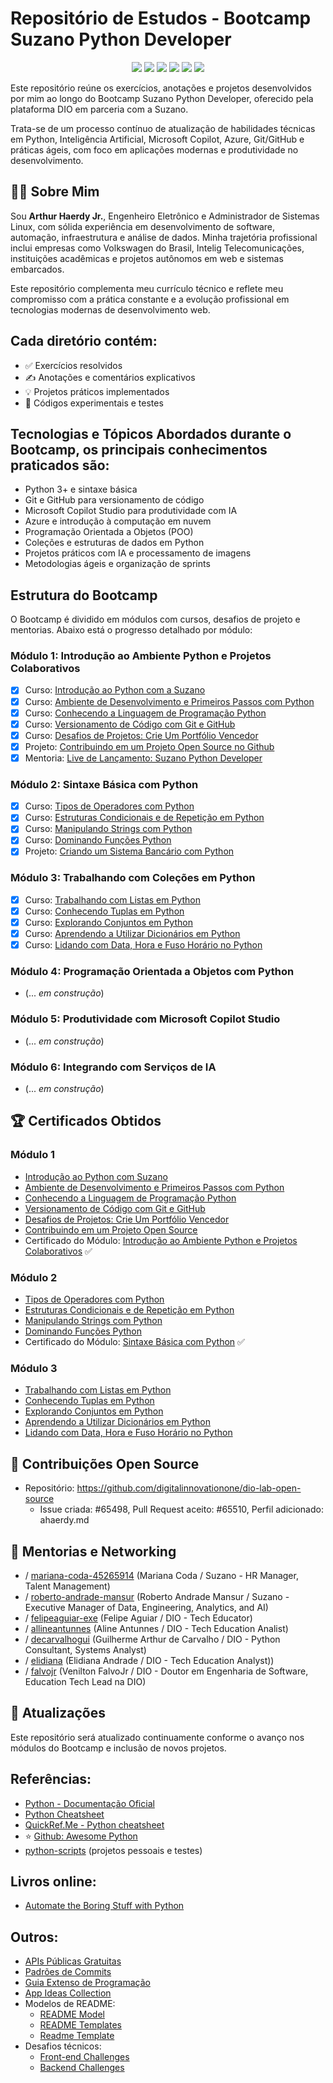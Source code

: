 # Repositório de Estudos - Bootcamp Suzano Python Developer

<p align="center">
  <img src="https://img.shields.io/badge/status-em%20desenvolvimento-yellow" />
  <img src="https://img.shields.io/badge/Bootcamp-Suzano%20Python%20Developer-blue" />
  <img src="https://img.shields.io/badge/Python-3.10+-blue?logo=python" />
  <img src="https://img.shields.io/github/license/ahaerdy/DIO-learning" />
  <img src="https://img.shields.io/github/repo-size/ahaerdy/DIO-learning" />
  <img src="https://img.shields.io/github/last-commit/ahaerdy/DIO-learning" />
</p>


Este repositório reúne os exercícios, anotações e projetos desenvolvidos por mim ao longo do Bootcamp Suzano Python Developer, oferecido pela plataforma DIO em parceria com a Suzano.

Trata-se de um processo contínuo de atualização de habilidades técnicas em Python, Inteligência Artificial, Microsoft Copilot, Azure, Git/GitHub e práticas ágeis, com foco em aplicações modernas e produtividade no desenvolvimento.

## 👨‍💻 Sobre Mim

Sou **Arthur Haerdy Jr.**, Engenheiro Eletrônico e Administrador de Sistemas Linux, com sólida experiência em desenvolvimento de software, automação, infraestrutura e análise de dados. Minha trajetória profissional inclui empresas como Volkswagen do Brasil, Intelig Telecomunicações, instituições acadêmicas e projetos autônomos em web e sistemas embarcados.

Este repositório complementa meu currículo técnico e reflete meu compromisso com a prática constante e a evolução profissional em tecnologias modernas de desenvolvimento web.

## Cada diretório contém:

- ✅ Exercícios resolvidos
- ✍️ Anotações e comentários explicativos
- 💡 Projetos práticos implementados
- 🔧 Códigos experimentais e testes

## Tecnologias e Tópicos Abordados durante o Bootcamp, os principais conhecimentos praticados são:

- Python 3+ e sintaxe básica
- Git e GitHub para versionamento de código
- Microsoft Copilot Studio para produtividade com IA
- Azure e introdução à computação em nuvem
- Programação Orientada a Objetos (POO)
- Coleções e estruturas de dados em Python
- Projetos práticos com IA e processamento de imagens
- Metodologias ágeis e organização de sprints

## Estrutura do Bootcamp

O Bootcamp é dividido em módulos com cursos, desafios de projeto e mentorias. Abaixo está o progresso detalhado por módulo:

### Módulo 1: Introdução ao Ambiente Python e Projetos Colaborativos

- [x] Curso: [Introdução ao Python com a Suzano](Modulo_01/01-Curso%201-Introdu%C3%A7%C3%A3o%20ao%20Python%20com%20Suzano/)
- [x] Curso: [Ambiente de Desenvolvimento e Primeiros Passos com Python](Modulo_01/02-Curso%202-Ambiente%20de%20Desenvolvimento%20e%20Primeiros%20Passos%20com%20Python/)
- [x] Curso: [Conhecendo a Linguagem de Programação Python](Modulo_01/03-Curso%203-Conhecendo%20a%20Linguagem%20de%20Programa%C3%A7%C3%A3o%20Python/)
- [x] Curso: [Versionamento de Código com Git e GitHub](Modulo_01/04-Curso%204-Versionamento_de_Codigo_com_Git_e_GitHub/)
- [x] Curso: [Desafios de Projetos: Crie Um Portfólio Vencedor](Modulo_01/05-Curso%205-Desafios_de_Projetos_Crie_Um_Portf%C3%B3lio_Vencedor/)
- [x] Projeto: [Contribuindo em um Projeto Open Source no Github](Modulo_01/06-Prijeto-Contribuindo_em_um_Projeto_Open_Source_no_GitHub/)
- [x] Mentoria: [Live de Lançamento: Suzano Python Developer](Modulo_01/07-Mentoria-Live_de_Lan%C3%A7amento/) 

### Módulo 2: Sintaxe Básica com Python

- [x] Curso: [Tipos de Operadores com Python](Modulo_02/01-Curso%201-Tipos_de_Operadores_com_Python/)
- [x] Curso: [Estruturas Condicionais e de Repetição em Python](Modulo_02/02-Curso_2-Trabalhando_com_Colecoes_em_Python/)
- [x] Curso: [Manipulando Strings com Python](Modulo_02/03-Curso_3-Manipulando_Strings_com_Python/?id=parte-1-dominando-strings-e-fatiamento)
- [x] Curso: [Dominando Funções Python](Modulo_02/04-Curso%204-Dominando_Fun%C3%A7oes_Python#parte-1---dominando-fun%C3%A7%C3%B5es-python)
- [x] Projeto: [Criando um Sistema Bancário com Python](Modulo_02/05-Projeto-Criando_um_Sistema_Bancario_com_Python#descri%C3%A7%C3%A3o)

### Módulo 3: Trabalhando com Coleções em Python

- [x] Curso: [Trabalhando com Listas em Python](https://github.com/ahaerdy/DIO-learning/tree/main/Suzano%20-%20Python%20Developer/Modulo_03/01-Curso%201-Trabalhando_com_Listas_em_Python#parte-1---trabalhando-com-listas-em-python)
- [x] Curso: [Conhecendo Tuplas em Python
](https://github.com/ahaerdy/DIO-learning/tree/main/Suzano%20-%20Python%20Developer/Modulo_03/02-Curso%2002-Conhecendo_Tuplas_em_Python#parte-1---conhecendo-tuplas-em-python)
- [x] Curso: [Explorando Conjuntos em Python](https://github.com/ahaerdy/DIO-learning/tree/main/Suzano%20-%20Python%20Developer/Modulo_03/03-Curso%2003-Explorando_Conjuntos_em_Python#parte-1---explorando-conjuntos-em-python)
- [x] Curso: [Aprendendo a Utilizar Dicionários em Python](https://github.com/ahaerdy/DIO-learning/blob/main/Suzano%20-%20Python%20Developer/Modulo_03/04-Curso%2004-Aprendendo_a_Utilizar_Dicion%C3%A1rios_em_Python/README.md#parte-1---aprendendo-a-utilizar-dicion%C3%A1rios-em-python)
- [x] Curso: [Lidando com Data, Hora e Fuso Horário no Python](https://github.com/ahaerdy/DIO-learning/tree/main/Suzano%20-%20Python%20Developer/Modulo_03/05-Curso%2005-Lidando_com_Data_Hora_e_Fuso_Horario_no_Python#parte-1---lidando-com-data-hora-e-fuso-hor%C3%A1rio-no-python)

### Módulo 4: Programação Orientada a Objetos com Python

- (... _em construção_)

### Módulo 5: Produtividade com Microsoft Copilot Studio

- (... _em construção_)

### Módulo 6: Integrando com Serviços de IA

- (... _em construção_)

## 🏆 Certificados Obtidos

### Módulo 1
- [Introdução ao Python com Suzano](https://hermes.dio.me/certificates/T2JYMJOX.pdf)
- [Ambiente de Desenvolvimento e Primeiros Passos com Python](https://hermes.dio.me/certificates/CCAOJIT3.pdf)
- [Conhecendo a Linguagem de Programação Python](https://hermes.dio.me/certificates/BRMRBL10.pdf)
- [Versionamento de Código com Git e GitHub](https://hermes.dio.me/certificates/F10OC6FU.pdf)
- [Desafios de Projetos: Crie Um Portfólio Vencedor](https://hermes.dio.me/certificates/UILKVHSN.pdf)
- [Contribuindo em um Projeto Open Source](https://hermes.dio.me/certificates/OC0JDME3.pdf)
- Certificado do Módulo: [Introdução ao Ambiente Python e Projetos Colaborativos](https://hermes.dio.me/certificates/IWXQDBPV.pdf) ✅

### Módulo 2
- [Tipos de Operadores com Python](https://hermes.dio.me/certificates/EUCVFLQ4.pdf)
- [Estruturas Condicionais e de Repetição em Python](https://hermes.dio.me/certificates/XVD62HUQ.pdf) 
- [Manipulando Strings com Python](https://hermes.dio.me/certificates/5JWHA9TE.pdf)
- [Dominando Funções Python](https://hermes.dio.me/certificates/M4SVGNUZ.pdf)
- Certificado do Módulo: [Sintaxe Básica com Python](https://hermes.dio.me/certificates/IAZTL9CE.pdf) ✅

### Módulo 3
- [Trabalhando com Listas em Python](https://hermes.dio.me/certificates/J3ZME80Z.pdf)
- [Conhecendo Tuplas em Python](https://hermes.dio.me/certificates/OHCCW65H.pdf)
- [Explorando Conjuntos em Python](https://hermes.dio.me/certificates/X8KEVLLA.pdf)
- [Aprendendo a Utilizar Dicionários em Python](https://hermes.dio.me/certificates/UZPKD2UH.pdf)
- [Lidando com Data, Hora e Fuso Horário no Python](https://hermes.dio.me/certificates/AQA3RRPA.pdf)


## 🔗 Contribuições Open Source

- Repositório: https://github.com/digitalinnovationone/dio-lab-open-source
    - Issue criada: #65498, Pull Request aceito: #65510, Perfil adicionado: ahaerdy.md

## 💬 Mentorias e Networking

- / [mariana-coda-45265914](https://www.linkedin.com/in/mariana-coda-45265914/) (Mariana Coda / Suzano - HR Manager, Talent Management)
- / [roberto-andrade-mansur](https://www.linkedin.com/in/roberto-andrade-mansur/) (Roberto Andrade Mansur / Suzano - Executive Manager of Data, Engineering, Analytics, and AI)
- / [felipeaguiar-exe](https://www.linkedin.com/in/felipeaguiar-exe/) (Felipe Aguiar / DIO - Tech Educator)
- / [allineantunnes](https://www.linkedin.com/in/allineantunnes/) (Aline Antunnes / DIO - Tech Education Analist)
- / [decarvalhogui](https://www.linkedin.com/in/decarvalhogui/) (Guilherme Arthur de Carvalho / DIO - Python Consultant, Systems Analyst)
- / [elidiana](https://www.linkedin.com/in/elidiana/) (Elidiana Andrade / DIO - Tech Education Analyst))
- / [falvojr](https://www.linkedin.com/in/falvojr/) (Venilton FalvoJr / DIO - Doutor em Engenharia de Software, Education Tech Lead na DIO)

## 🔄 Atualizações

Este repositório será atualizado continuamente conforme o avanço nos módulos do Bootcamp e inclusão de novos projetos.

## Referências:

- [Python - Documentação Oficial](https://docs.python.org/pt-br/3/)
- [Python Cheatsheet](https://www.pythoncheatsheet.org/)
- [QuickRef.Me - Python cheatsheet](https://quickref.me/python.html)
- ⭐️ [Github: Awesome Python](https://github.com/vinta/awesome-python)
- [python-scripts](https://github.com/ahaerdy/python-scripts) (projetos pessoais e testes)

## Livros online:

- [Automate the Boring Stuff with Python](https://automatetheboringstuff.com/)

## Outros:

- [APIs Públicas Gratuitas](https://github.com/public-apis/public-apis)
- [Padrões de Commits](https://github.com/iuricode/padroes-de-commits)
- [Guia Extenso de Programação](https://github.com/arthurspk/guiadevbrasil)
- [App Ideas Collection](https://github.com/florinpop17/app-ideas)
- Modelos de README:
  - [README Model](https://github.com/shyoutarou/README-Model)
  - [README Templates](https://github.com/Fernanda-Kipper/Readme-Templates)
  - [Readme Template](https://github.com/iuricode/readme-template)
- Desafios técnicos:
  - [Front-end Challenges](https://github.com/felipefialho/frontend-challenges)
  - [Backend Challenges](https://github.com/CollabCodeTech/backend-challenges)